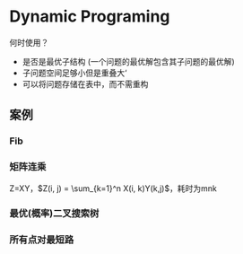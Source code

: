 # Dynamic Programing

何时使用？

* 是否是最优子结构 (一个问题的最优解包含其子问题的最优解)
* 子问题空间足够小但是重叠大‘
* 可以将问题存储在表中，而不需重构

## 案例

### Fib

### 矩阵连乘

Z=XY，$Z(i, j) = \sum_{k=1}^n X(i, k)Y(k,j)$，耗时为mnk



### 最优(概率)二叉搜索树

### 所有点对最短路

